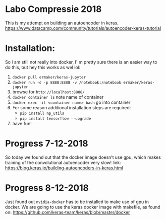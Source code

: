 Labo Compressie 2018
====================
This is my attempt on building an autoencoder in keras.
https://www.datacamp.com/community/tutorials/autoencoder-keras-tutorial

# Installation:
So I am still not really into docker, I' m pretty sure there is an easier way to do this, but hey this works as wel lol:
1. `docker pull ermaker/keras-jupyter`
2. `docker run -d -p 8888:8888 -v /notebook:/notebook ermaker/keras-jupyter`
3. browse for `http://localhost:8888/`
3. `docker container ls` note name of container
4. `docker exec -it <container name> bash` go into container
5. For some reason additional installation steps are required:
	* `pip install np_utils`
	* `pip install tensorflow --upgrade`
6. have fun!

# Progress 7-12-2018
So today we found out that the docker image doesn't use gpu, which makes training of the convolutional autoencoder very slow!
link: https://blog.keras.io/building-autoencoders-in-keras.html

# Progress 8-12-2018
Just found out `nvidia-docker` has to be installed to make use of gpu in docker.
We are going to use the keras docker image with makefile, as found on: https://github.com/keras-team/keras/blob/master/docker

